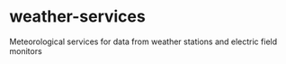 # weather-services
Meteorological services for data from weather stations and electric field monitors
